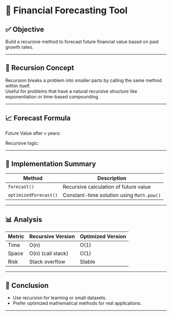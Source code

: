 # 💸 Financial Forecasting Tool

## ✅ Objective
Build a recursive method to forecast future financial value based on past growth rates.

---

## 🔁 Recursion Concept

Recursion breaks a problem into smaller parts by calling the same method within itself.  
Useful for problems that have a natural recursive structure like exponentiation or time-based compounding.

---

## 📈 Forecast Formula

Future Value after `n` years:

Recursive logic:

---

## 🧱 Implementation Summary

| Method                | Description                                  |
|-----------------------|----------------------------------------------|
| `forecast()`          | Recursive calculation of future value        |
| `optimizedForecast()` | Constant-time solution using `Math.pow()`    |

---

## 📊 Analysis

| Metric        | Recursive Version | Optimized Version |
|---------------|--------------------|--------------------|
| Time          | O(n)               | O(1)               |
| Space         | O(n) (call stack)  | O(1)               |
| Risk          | Stack overflow     | Stable             |

---

## 📌 Conclusion

- Use recursion for learning or small datasets.
- Prefer optimized mathematical methods for real applications.

---

